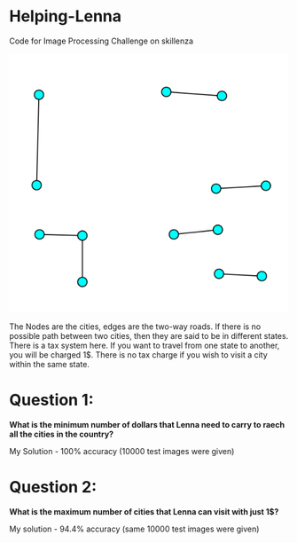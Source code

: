# Helping-Lenna
Code for Image Processing Challenge on skillenza


![sample Image](https://github.com/nvinayvarma189/Helping-Lenna/blob/master/Sample%20Images/1.png)

The Nodes are the cities, edges are the two-way roads. If there is no possible path between two cities, then they are said to be in different states. There is a tax system here. If you want to travel from one state to another, you will be charged 1$.
There is no tax charge if you wish to visit a city within the same state.
# Question 1:
**What is the minimum number of dollars that Lenna need to carry to raech all the cities in the country?**

My Solution - 100% accuracy (10000 test images were given)

# Question 2:
**What is the maximum number of cities that Lenna can visit with just 1$?**

My solution - 94.4% accuracy (same 10000 test images were given)
